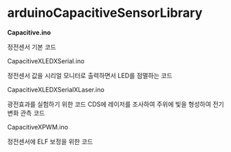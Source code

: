 # arduinoCapacitiveSensorLibrary

<strong>Capacitive.ino</strong>
<p>
정전센서 기본 코드
<p>
<p>
CapacitiveXLEDXSerial.ino
<p>
정전센서 값을 시리얼 모니터로
출력하면서 LED를 점멸하는 코드
<p>
<p>
CapacitiveXLEDXSerialXLaser.ino
<p>
광전효과를 실험하기 위한 코드
CDS에 레이저를 조사하여 주위에
빛을 형성하여 전기변화 관측 코드
<p>
<p>
CapacitiveXPWM.ino
<p>
정전센서에 ELF 보정을 위한 코드
